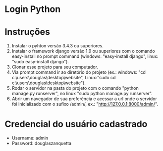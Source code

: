 # Login Python
# Instruções
1. Instalar o pyhton versão 3.4.3 ou superiores.
2. Instalar o framework django versão 1.9 ou superiores com o comando easy-install no prompt command (windows: "easy-install django", linux: "sudo easy-install django").
3. Clonar esse projeto para seu computador.
4. Via prompt command ir ao diretório do projeto (ex.: windows:  "cd c:\users\douglas\desktop\website", Linux:"sudo cd c:\users\douglas\desktop\website").
5. Rodar o servidor na pasta do projeto com o comando "python manage.py runserver", no linux "sudo python manage.py runserver".
6. Abrir um navegador de sua preferência e acessar a url onde o servidor foi inicializado com o sufixo /admin/, 
ex.: "http://127.0.0.1:8000/admin/".


# Credencial do usuário cadastrado

- Username: admin
- Password: douglaszanquetta
